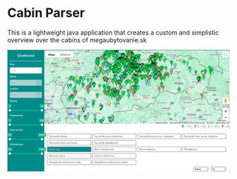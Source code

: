 # Cabin Parser

This is a lightweight java application that creates a custom and simplistic overview over
the cabins of megaubytovanie.sk

![img.png](img.png)